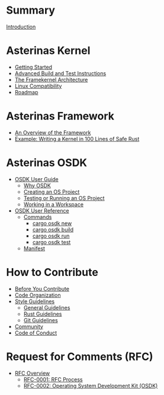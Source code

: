 # Summary

[Introduction](README.md)

# Asterinas Kernel

* [Getting Started](kernel/README.md)
* [Advanced Build and Test Instructions](kernel/advanced-instructions.md)
* [The Framekernel Architecture](kernel/the-framekernel-architecture.md)
* [Linux Compatibility](kernel/linux-compatibility.md)
* [Roadmap](kernel/roadmap.md)

# Asterinas Framework

* [An Overview of the Framework]()
* [Example: Writing a Kernel in 100 Lines of Safe Rust](framework/an-100-line-example.md)

# Asterinas OSDK

* [OSDK User Guide]()
    * [Why OSDK]()
    * [Creating an OS Project]()
    * [Testing or Running an OS Project]()
    * [Working in a Workspace]()
* [OSDK User Reference]()
    * [Commands]()
        * [cargo osdk new]()
        * [cargo osdk build]()
        * [cargo osdk run]()
        * [cargo osdk test]()
    * [Manifest]()

# How to Contribute

* [Before You Contribute]()
* [Code Organization]()
* [Style Guidelines]()
    * [General Guidelines]() 
    * [Rust Guidelines]() 
    * [Git Guidelines]() 
* [Community]()
* [Code of Conduct]()

# Request for Comments (RFC)

* [RFC Overview]()
    * [RFC-0001: RFC Process]()
    * [RFC-0002: Operating System Development Kit (OSDK)]()

